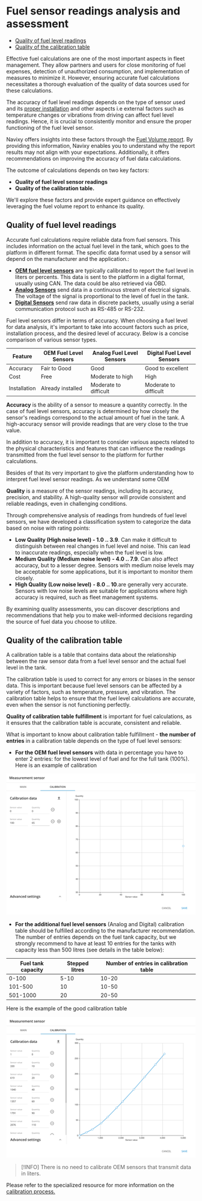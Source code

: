 # Fuel sensor readings analysis and assessment

- [Quality of fuel level readings](#quality-of-fuel-level-readings)
- [Quality of the calibration table](#quality-of-the-calibration-table)

Effective fuel calculations are one of the most important aspects in fleet management. They allow partners and users for close monitoring of fuel expenses, detection of unauthorized consumption, and implementation of measures to minimize it. However, ensuring accurate fuel calculations necessitates a thorough evaluation of the quality of data sources used for these calculations.

The accuracy of fuel level readings depends on the type of sensor used and its [proper installation](../installation-and-initial-configuration-of-fuel-control-devices/fuel-level-sensors/fuel-level-sensor-installation.md) and other aspects i.e external factors such as temperature changes or vibrations from driving can affect fuel level readings. Hence, it is crucial to consistently monitor and ensure the proper functioning of the fuel level sensor.

Navixy offers insights into these factors through the [Fuel Volume report](analyzing-fuel-data/fuel-volume-report.md). By providing this information, Navixy enables you to understand why the report results may not align with your expectations. Additionally, it offers recommendations on improving the accuracy of fuel data calculations.

The outcome of calculations depends on two key factors:

- **Quality of fuel level sensor readings**
- **Quality of the calibration table.**

We'll explore these factors and provide expert guidance on effectively leveraging the fuel volume report to enhance its quality.

## Quality of fuel level readings

Accurate fuel calculations require reliable data from fuel sensors. This includes information on the actual fuel level in the tank, which goes to the platform in different format. The specific data format used by a sensor will depend on the manufacturer and the application.:

- [**OEM fuel level sensors**](../installation-and-initial-configuration-of-fuel-control-devices/oem-fuel-level-sensors.md) are typically calibrated to report the fuel level in liters or percents. This data is sent to the platform in a digital format, usually using CAN. The data could be also retrieved via OBD.
- [**Analog Sensors**](https://squaregps.atlassian.net/wiki/spaces/SC/pages/2381021200/Fuel+level+sensor+installation#Analogue-signal) send data in a continuous stream of electrical signals. The voltage of the signal is proportional to the level of fuel in the tank.
- [**Digital Sensors**](../installation-and-initial-configuration-of-fuel-control-devices/fuel-level-sensors.md) send raw data in discrete packets, usually using a serial communication protocol such as RS-485 or RS-232.

Fuel level sensors differ in terms of accuracy. When choosing a fuel level for data analysis, it's important to take into account factors such as price, installation process, and the desired level of accuracy. Below is a concise comparison of various sensor types.

| **Feature** | **OEM Fuel Level Sensors** | **Analog Fuel Level Sensors** | **Digital Fuel Level Sensors** |
| --- | --- | --- | --- |
| Accuracy | Fair to Good | Good | Good to excellent |
| Cost | Free | Moderate to high | High |
| Installation | Already installed | Moderate to difficult | Moderate to difficult |

**Accuracy** is the ability of a sensor to measure a quantity correctly. In the case of fuel level sensors, accuracy is determined by how closely the sensor's readings correspond to the actual amount of fuel in the tank. A high-accuracy sensor will provide readings that are very close to the true value.

In addition to accuracy, it is important to consider various aspects related to the physical characteristics and features that can influence the readings transmitted from the fuel level sensor to the platform for further calculations.

Besides of that its very important to give the platform understanding how to interpret fuel level sensor readings. As we understand some OEM

**Quality** is a measure of the sensor readings, including its accuracy, precision, and stability. A high-quality sensor will provide consistent and reliable readings, even in challenging conditions.

Through comprehensive analysis of readings from hundreds of fuel level sensors, we have developed a classification system to categorize the data based on noise with rating points:

- **Low Quality (High noise level) - 1.0 .. 3.9**. Can make it difficult to distinguish between real changes in fuel level and noise. This can lead to inaccurate readings, especially when the fuel level is low.
- **Medium Quality (Medium noise level)** **\- 4.0 .. 7.9**. Can also affect accuracy, but to a lesser degree. Sensors with medium noise levels may be acceptable for some applications, but it is important to monitor them closely.
- **High Quality (Low noise level)** **\- 8.0 .. 10**.are generally very accurate. Sensors with low noise levels are suitable for applications where high accuracy is required, such as fleet management systems.

By examining quality assessments, you can discover descriptions and recommendations that help you to make well-informed decisions regarding the source of fuel data you choose to utilize.

## Quality of the calibration table

A calibration table is a table that contains data about the relationship between the raw sensor data from a fuel level sensor and the actual fuel level in the tank.

The calibration table is used to correct for any errors or biases in the sensor data. This is important because fuel level sensors can be affected by a variety of factors, such as temperature, pressure, and vibration. The calibration table helps to ensure that the fuel level calculations are accurate, even when the sensor is not functioning perfectly.

**Quality of calibration table fulfillment** is important for fuel calculations, as it ensures that the calibration table is accurate, consistent and reliable.

What is important to know about calibration table fulfillment - **the number of entries** in a calibration table depends on the type of fuel level sensors:

- **For the OEM fuel level sensors** with data in percentage you have to enter 2 entries: for the lowest level of fuel and for the full tank (100%). Here is an example of calibration

![](attachments/image-20231219-115336.png)

- **For the additional fuel level sensors** (Analog and Digital) calibration table should be fulfilled according to the manufacturer recommendation. The number of entries depends on the fuel tank capacity, but we strongly recommend to have at least 10 entries for the tanks with capacity less than 500 litres (see details in the table below):

| **Fuel tank capacity** | **Stepped litres** | **Number of entries in calibration table** |
| --- | --- | --- |
| 0-100 | 5-10 | 10-20 |
| 101-500 | 10  | 10-50 |
| 501-1000 | 20  | 20-50 |

Here is the example of the good calibration table

![](attachments/image-20231219-113955.png)

> [!INFO]
> There is no need to calibrate OEM sensors that transmit data in liters.

Please refer to the specialized resource for more information on the [calibration process.](../fundamentals-of-fuel-management/fuel-level-sensor-calibration-tare.md)